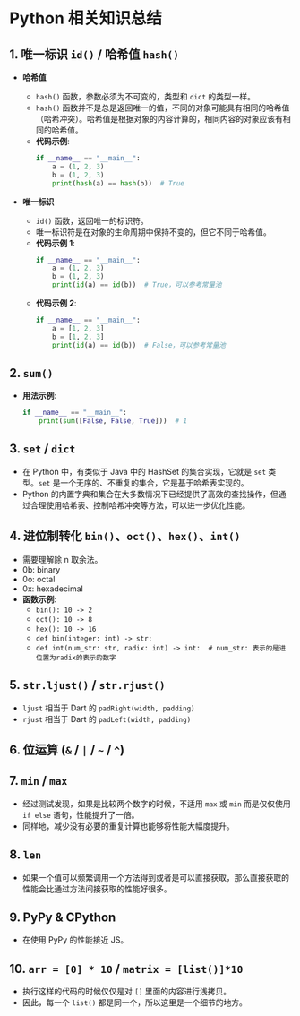 # Python 相关知识总结

## 1. 唯一标识 `id()` / 哈希值 `hash()`
- **哈希值**
    - `hash()` 函数，参数必须为不可变的，类型和 `dict` 的类型一样。
    - `hash()` 函数并不是总是返回唯一的值，不同的对象可能具有相同的哈希值（哈希冲突）。哈希值是根据对象的内容计算的，相同内容的对象应该有相同的哈希值。
    - **代码示例**:
      ```python
      if __name__ == "__main__":
          a = (1, 2, 3)
          b = (1, 2, 3)
          print(hash(a) == hash(b))  # True
      ```

- **唯一标识**
    - `id()` 函数，返回唯一的标识符。
    - 唯一标识符是在对象的生命周期中保持不变的，但它不同于哈希值。
    - **代码示例 1**:
      ```python
      if __name__ == "__main__":
          a = (1, 2, 3)
          b = (1, 2, 3)
          print(id(a) == id(b))  # True，可以参考常量池
      ```
    - **代码示例 2**:
      ```python
      if __name__ == "__main__":
          a = [1, 2, 3]
          b = [1, 2, 3]
          print(id(a) == id(b))  # False，可以参考常量池
      ```

## 2. `sum()`
- **用法示例**:
  ```python
  if __name__ == "__main__":
      print(sum([False, False, True]))  # 1
  ```

## 3. `set` / `dict`
- 在 Python 中，有类似于 Java 中的 HashSet 的集合实现，它就是 `set` 类型。`set` 是一个无序的、不重复的集合，它是基于哈希表实现的。
- Python 的内置字典和集合在大多数情况下已经提供了高效的查找操作，但通过合理使用哈希表、控制哈希冲突等方法，可以进一步优化性能。

## 4. 进位制转化 `bin()`、`oct()`、`hex()`、`int()`
- 需要理解除 n 取余法。
- 0b: binary
- 0o: octal
- 0x: hexadecimal
- **函数示例**:
    - `bin(): 10 -> 2`
    - `oct(): 10 -> 8`
    - `hex(): 10 -> 16`
    - `def bin(integer: int) -> str:`
    - `def int(num_str: str, radix: int) -> int:  # num_str: 表示的是进位置为radix的表示的数字`

## 5. `str.ljust()` / `str.rjust()`
- `ljust` 相当于 Dart 的 `padRight(width, padding)`
- `rjust` 相当于 Dart 的 `padLeft(width, padding)`

## 6. 位运算 (`&` / `|` / `~` / `^`)

## 7. `min` / `max`
- 经过测试发现，如果是比较两个数字的时候，不适用 `max` 或 `min` 而是仅仅使用 `if else` 语句，性能提升了一倍。
- 同样地，减少没有必要的重复计算也能够将性能大幅度提升。

## 8. `len`
- 如果一个值可以频繁调用一个方法得到或者是可以直接获取，那么直接获取的性能会比通过方法间接获取的性能好很多。

## 9. PyPy & CPython
- 在使用 PyPy 的性能接近 JS。

## 10. `arr = [0] * 10` / `matrix = [list()]*10`
- 执行这样的代码的时候仅仅是对 `[]` 里面的内容进行浅拷贝。
- 因此，每一个 `list()` 都是同一个，所以这里是一个细节的地方。